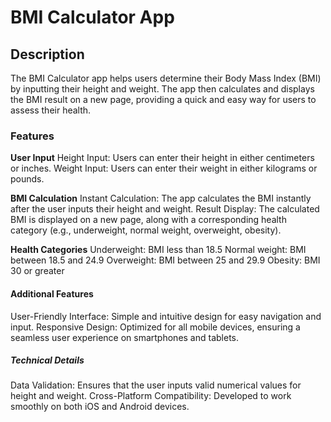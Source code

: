 # BMI Calculator App

## Description
The BMI Calculator app helps users determine their Body Mass Index (BMI) by inputting their height and weight. The app then calculates and displays the BMI result on a new page, providing a quick and easy way for users to assess their health.

### Features
**User Input**
Height Input: Users can enter their height in either centimeters or inches.
Weight Input: Users can enter their weight in either kilograms or pounds.

**BMI Calculation**
Instant Calculation: The app calculates the BMI instantly after the user inputs their height and weight.
Result Display: The calculated BMI is displayed on a new page, along with a corresponding health category (e.g., underweight, normal weight, overweight, obesity).

**Health Categories**
Underweight: BMI less than 18.5
Normal weight: BMI between 18.5 and 24.9
Overweight: BMI between 25 and 29.9
Obesity: BMI 30 or greater

#### Additional Features
User-Friendly Interface: Simple and intuitive design for easy navigation and input.
Responsive Design: Optimized for all mobile devices, ensuring a seamless user experience on smartphones and tablets.

##### Technical Details
Data Validation: Ensures that the user inputs valid numerical values for height and weight.
Cross-Platform Compatibility: Developed to work smoothly on both iOS and Android devices.
